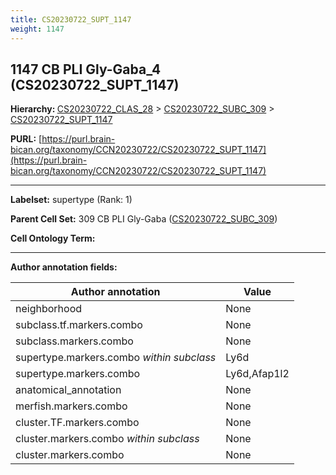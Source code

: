 ```yaml
---
title: CS20230722_SUPT_1147
weight: 1147
---
```

## 1147 CB PLI Gly-Gaba_4 (CS20230722_SUPT_1147)
<b>Hierarchy: </b>
[CS20230722_CLAS_28](../CS20230722_CLAS_28) >
[CS20230722_SUBC_309](../CS20230722_SUBC_309) >
[CS20230722_SUPT_1147](../CS20230722_SUPT_1147)

**PURL:** [https://purl.brain-bican.org/taxonomy/CCN20230722/CS20230722_SUPT_1147](https://purl.brain-bican.org/taxonomy/CCN20230722/CS20230722_SUPT_1147)

---


**Labelset:** supertype (Rank: 1)

**Parent Cell Set:** 309 CB PLI Gly-Gaba ([CS20230722_SUBC_309](../CS20230722_SUBC_309))



**Cell Ontology Term:** 

[MARKER GENES.]: #


---

[TRANSFERRED ANNOTATIONS.]: #


[AUTHOR ANNOTATION FIELDS.]: #


**Author annotation fields:**

| Author annotation | Value |
|-------------------|-------|
|neighborhood|None|
|subclass.tf.markers.combo|None|
|subclass.markers.combo|None|
|supertype.markers.combo _within subclass_|Ly6d|
|supertype.markers.combo|Ly6d,Afap1l2|
|anatomical_annotation|None|
|merfish.markers.combo|None|
|cluster.TF.markers.combo|None|
|cluster.markers.combo _within subclass_|None|
|cluster.markers.combo|None|
